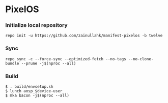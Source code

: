 # PixelOS #

### Initialize local repository ###
```
repo init -u https://github.com/zainullahk/manifest-pixelos -b twelve
```

### Sync ###
```
repo sync -c --force-sync --optimized-fetch --no-tags --no-clone-bundle --prune -j$(nproc --all)
```

### Build ###

```
$ . build/envsetup.sh
$ lunch aosp_$device-user
$ mka bacon -j$(nproc --all)
```
